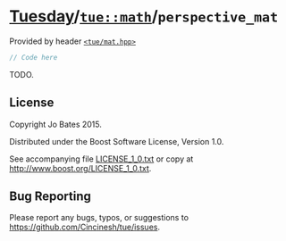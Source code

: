 [Tuesday](../../../README.md)/[`tue::math`](../../namespaces/tue/math.md)/`perspective_mat`
===========================================================================================
Provided by header [`<tue/mat.hpp>`](../../headers/mat.md)

```c++
// Code here
```

TODO.

License
-------
Copyright Jo Bates 2015.

Distributed under the Boost Software License, Version 1.0.

See accompanying file [LICENSE_1_0.txt](../../../LICENSE_1_0.txt) or copy at
http://www.boost.org/LICENSE_1_0.txt.

Bug Reporting
-------------
Please report any bugs, typos, or suggestions to
https://github.com/Cincinesh/tue/issues.
